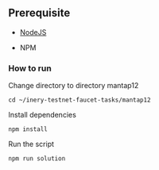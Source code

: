 ## Prerequisite

- [NodeJS](https://nodejs.org/en/)

- NPM

### How to run

Change directory to directory mantap12

```shell
cd ~/inery-testnet-faucet-tasks/mantap12
```

Install dependencies

```shell
npm install
```

Run the script

```
npm run solution
```
